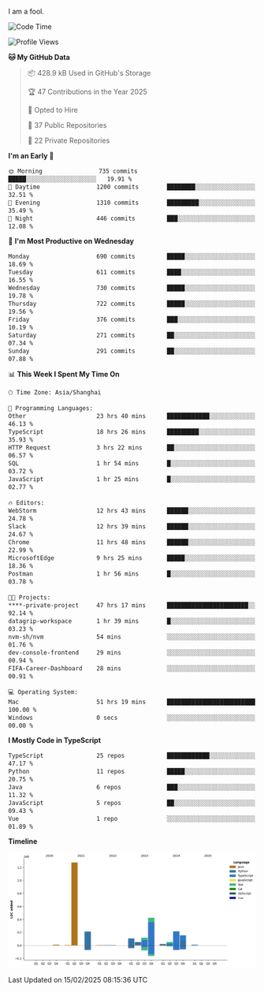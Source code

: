 I am a fool.

<!--START_SECTION:waka-->
![Code Time](http://img.shields.io/badge/Code%20Time-2%2C576%20hrs%2020%20mins-blue)

![Profile Views](http://img.shields.io/badge/Profile%20Views-4-blue)

**🐱 My GitHub Data** 

> 📦 428.9 kB Used in GitHub's Storage 
 > 
> 🏆 47 Contributions in the Year 2025
 > 
> 💼 Opted to Hire
 > 
> 📜 37 Public Repositories 
 > 
> 🔑 22 Private Repositories 
 > 
**I'm an Early 🐤** 

```text
🌞 Morning                735 commits         █████░░░░░░░░░░░░░░░░░░░░   19.91 % 
🌆 Daytime                1200 commits        ████████░░░░░░░░░░░░░░░░░   32.51 % 
🌃 Evening                1310 commits        █████████░░░░░░░░░░░░░░░░   35.49 % 
🌙 Night                  446 commits         ███░░░░░░░░░░░░░░░░░░░░░░   12.08 % 
```
📅 **I'm Most Productive on Wednesday** 

```text
Monday                   690 commits         █████░░░░░░░░░░░░░░░░░░░░   18.69 % 
Tuesday                  611 commits         ████░░░░░░░░░░░░░░░░░░░░░   16.55 % 
Wednesday                730 commits         █████░░░░░░░░░░░░░░░░░░░░   19.78 % 
Thursday                 722 commits         █████░░░░░░░░░░░░░░░░░░░░   19.56 % 
Friday                   376 commits         ███░░░░░░░░░░░░░░░░░░░░░░   10.19 % 
Saturday                 271 commits         ██░░░░░░░░░░░░░░░░░░░░░░░   07.34 % 
Sunday                   291 commits         ██░░░░░░░░░░░░░░░░░░░░░░░   07.88 % 
```


📊 **This Week I Spent My Time On** 

```text
🕑︎ Time Zone: Asia/Shanghai

💬 Programming Languages: 
Other                    23 hrs 40 mins      ████████████░░░░░░░░░░░░░   46.13 % 
TypeScript               18 hrs 26 mins      █████████░░░░░░░░░░░░░░░░   35.93 % 
HTTP Request             3 hrs 22 mins       ██░░░░░░░░░░░░░░░░░░░░░░░   06.57 % 
SQL                      1 hr 54 mins        █░░░░░░░░░░░░░░░░░░░░░░░░   03.72 % 
JavaScript               1 hr 25 mins        █░░░░░░░░░░░░░░░░░░░░░░░░   02.77 % 

🔥 Editors: 
WebStorm                 12 hrs 43 mins      ██████░░░░░░░░░░░░░░░░░░░   24.78 % 
Slack                    12 hrs 39 mins      ██████░░░░░░░░░░░░░░░░░░░   24.67 % 
Chrome                   11 hrs 48 mins      ██████░░░░░░░░░░░░░░░░░░░   22.99 % 
MicrosoftEdge            9 hrs 25 mins       █████░░░░░░░░░░░░░░░░░░░░   18.36 % 
Postman                  1 hr 56 mins        █░░░░░░░░░░░░░░░░░░░░░░░░   03.78 % 

🐱‍💻 Projects: 
****-private-project     47 hrs 17 mins      ███████████████████████░░   92.14 % 
datagrip-workspace       1 hr 39 mins        █░░░░░░░░░░░░░░░░░░░░░░░░   03.23 % 
nvm-sh/nvm               54 mins             ░░░░░░░░░░░░░░░░░░░░░░░░░   01.76 % 
dev-console-frontend     29 mins             ░░░░░░░░░░░░░░░░░░░░░░░░░   00.94 % 
FIFA-Career-Dashboard    28 mins             ░░░░░░░░░░░░░░░░░░░░░░░░░   00.91 % 

💻 Operating System: 
Mac                      51 hrs 19 mins      █████████████████████████   100.00 % 
Windows                  0 secs              ░░░░░░░░░░░░░░░░░░░░░░░░░   00.00 % 
```

**I Mostly Code in TypeScript** 

```text
TypeScript               25 repos            ████████████░░░░░░░░░░░░░   47.17 % 
Python                   11 repos            █████░░░░░░░░░░░░░░░░░░░░   20.75 % 
Java                     6 repos             ███░░░░░░░░░░░░░░░░░░░░░░   11.32 % 
JavaScript               5 repos             ██░░░░░░░░░░░░░░░░░░░░░░░   09.43 % 
Vue                      1 repo              ░░░░░░░░░░░░░░░░░░░░░░░░░   01.89 % 
```



**Timeline**

![Lines of Code chart](https://raw.githubusercontent.com/VeejaLiu/VeejaLiu/master/assets/bar_graph.png)


 Last Updated on 15/02/2025 08:15:36 UTC
<!--END_SECTION:waka-->
